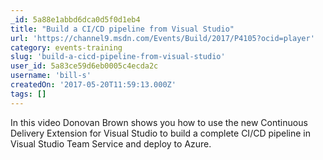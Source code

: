 ```yaml
---
_id: 5a88e1abbd6dca0d5f0d1eb4
title: "Build a CI/CD pipeline from Visual Studio"
url: 'https://channel9.msdn.com/Events/Build/2017/P4105?ocid=player'
category: events-training
slug: 'build-a-cicd-pipeline-from-visual-studio'
user_id: 5a83ce59d6eb0005c4ecda2c
username: 'bill-s'
createdOn: '2017-05-20T11:59:13.000Z'
tags: []
---
```


In this video Donovan Brown shows you how to use the new Continuous Delivery Extension for Visual Studio to build a complete CI/CD pipeline in Visual Studio Team Service and deploy to Azure.
